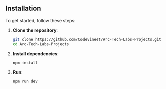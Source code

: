 ## Installation

To get started, follow these steps:

1. **Clone the repository**:
    ```bash
    git clone https://github.com/Codevineet/Arc-Tech-Labs-Projects.git
    cd Arc-Tech-Labs-Projects
    ```

2. **Install dependencies**:
    ```bash
    npm install
    ```
3. **Run**:
    ```bash
    npm run dev
    ```


